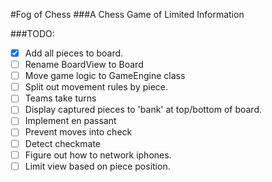 #Fog of Chess
###A Chess Game of Limited Information

###TODO:
* [X] Add all pieces to board.
* [ ] Rename BoardView to Board
* [ ] Move game logic to GameEngine class
* [ ] Split out movement rules by piece.
* [ ] Teams take turns
* [ ] Display captured pieces to 'bank' at top/bottom of board.
* [ ] Implement en passant
* [ ] Prevent moves into check
* [ ] Detect checkmate
* [ ] Figure out how to network iphones.
* [ ] Limit view based on piece position.
